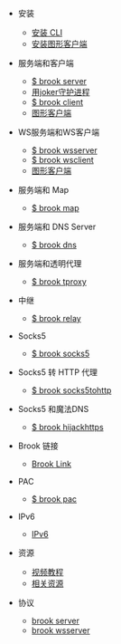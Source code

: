* 安装

    * [安装 CLI](README.md)
    * [安装图形客户端](install-gui-client.md)

* 服务端和客户端

    * [$ brook server](brook-server.md)
    * [用joker守护进程](joker.md)
    * [$ brook client](brook-client.md)
    * [图形客户端](brook-client-gui.md)

* WS服务端和WS客户端

    * [$ brook wsserver](brook-wsserver.md)
    * [$ brook wsclient](brook-wsclient.md)
    * [图形客户端](brook-wsclient-gui.md)

* 服务端和 Map

    * [$ brook map](brook-map.md)

* 服务端和 DNS Server

    * [$ brook dns](brook-dns.md)

* 服务端和透明代理

    * [$ brook tproxy](brook-tproxy.md)

* 中继

    * [$ brook relay](brook-relay.md)

* Socks5

    * [$ brook socks5](brook-socks5.md)

* Socks5 转 HTTP 代理

    * [$ brook socks5tohttp](brook-socks5tohttp.md)

* Socks5 和魔法DNS

    * [$ brook hijackhttps](brook-hijackhttps.md)

* Brook 链接

    * [Brook Link](brook-link.md)

* PAC

    * [$ brook pac](brook-pac.md)

* IPv6

    * [IPv6](ipv6.md)

* 资源

    * [视频教程](video.md)
    * [相关资源](resources.md)

* 协议

    * [brook server](brook-server-spec.md)
    * [brook wsserver](brook-wsserver-spec.md)
